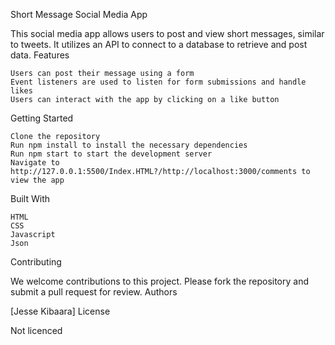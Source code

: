 Short Message Social Media App

This social media app allows users to post and view short messages, similar to tweets. It utilizes an API to connect to a database to retrieve and post data.
Features

    Users can post their message using a form
    Event listeners are used to listen for form submissions and handle likes
    Users can interact with the app by clicking on a like button

Getting Started

    Clone the repository
    Run npm install to install the necessary dependencies
    Run npm start to start the development server
    Navigate to http://127.0.0.1:5500/Index.HTML?/http://localhost:3000/comments to view the app

Built With

    
    HTML
    CSS
    Javascript
    Json
    


Contributing

We welcome contributions to this project. Please fork the repository and submit a pull request for review.
Authors

[Jesse Kibaara]
License

Not licenced